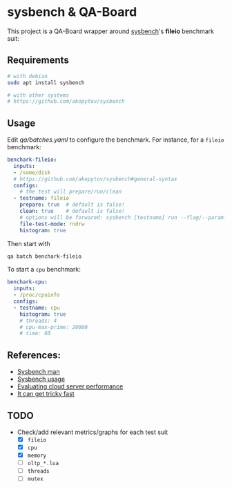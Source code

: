 # sysbench & QA-Board
This project is a QA-Board wrapper around [sysbench](https://github.com/akopytov/sysbench)'s **fileio** benchmark suit:

## Requirements
```bash
# with debian
sudo apt install sysbench

# with other systems
# https://github.com/akopytov/sysbench
```

## Usage
Edit *qa/batches.yaml* to configure the benchmark. For instance, for a `fileio` benchmark:

```yaml
benchark-fileio:
  inputs:
  - /some/disk
  # https://github.com/akopytov/sysbench#general-syntax
  configs:
    # the test will prepare/run/clean
  - testname: fileio
    prepare: true  # default is false!
    clean: true    # default is false!
    # options will be forwared: sysbench [testname] run --flag/--param-name value
    file-test-mode: rndrw
    histogram: true
```

Then start with

```bash
qa batch benchark-fileio
```

To start a `cpu` benchmark:

```yaml
benchark-cpu:
  inputs:
  - /proc/cpuinfo
  configs:
  - testname: cpu
    histogram: true
    # threads: 4
    # cpu-max-prime: 20000
    # time: 60
```

## References:
- [Sysbench man](https://manpages.debian.org/testing/sysbench/sysbench.1.en.html)
- [Sysbench usage](https://wiki.gentoo.org/wiki/Sysbench)
- [Evaluating cloud server performance](https://www.vpsbenchmarks.com/posts/evaluating_cloud_server_performance_with_sysbench)
- [It can get tricky fast](https://www.alibabacloud.com/blog/testing-io-performance-with-sysbench_594709)

## TODO
- Check/add relevant metrics/graphs for each test suit
  * [x] `fileio`
  * [x] `cpu`
  * [x] `memory`
  * [ ] `oltp_*.lua`
  * [ ] `threads`
  * [ ] `mutex`
